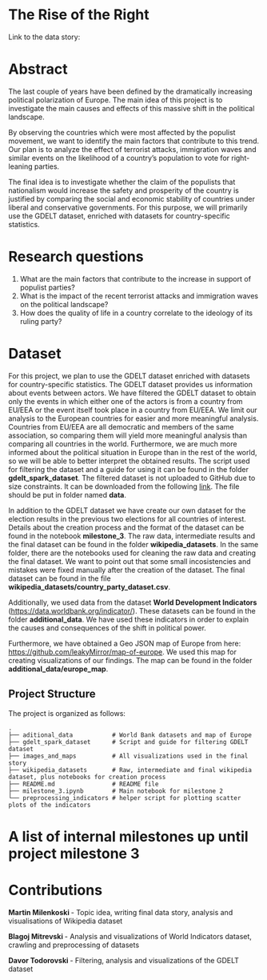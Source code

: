 # The Rise of the Right

Link to the data story: <a src="https://mmilenkoski.github.io/"></a>

# Abstract

The last couple of years have been defined by the dramatically increasing political polarization of Europe. The main idea of this project is to investigate the main causes and effects of this massive shift in the political landscape.

By observing the countries which were most affected by the populist movement, we want to identify the main factors that contribute to this trend. Our plan is to analyze the effect of terrorist attacks, immigration waves and similar events on the likelihood of a country’s population to vote for right-leaning parties.

The final idea is to investigate whether the claim of the populists that nationalism would increase the safety and prosperity of the country is justified by comparing the social and economic stability of countries under liberal and conservative governments. For this purpose, we will primarily use the GDELT dataset, enriched with datasets for country-specific statistics. 

# Research questions
1. What are the main factors that contribute to the increase in support of populist parties?
2. What is the impact of the recent terrorist attacks and immigration waves on the political landscape?
3. How does the quality of life in a country correlate to the ideology of its ruling party?

# Dataset
For this project, we plan to use the GDELT dataset enriched with datasets for country-specific statistics. The GDELT dataset provides us information about events between actors. We have filtered the GDELT dataset to obtain only the events in which either one of the actors is from a country from EU/EEA or the event itself took place in a country from EU/EEA. We limit our analysis to the European countries for easier and more meaningful analysis. Countries from EU/EEA are all democratic and members of the same association, so comparing them will yield more meaningful analysis than comparing all countries in the world. Furthermore, we are much more informed about the political situation in Europe than in the rest of the world, so we will be able to better interpret the obtained results. The script used for filtering the dataset and a guide for using it can be found in the folder **gdelt_spark_dataset**. The filtered dataset is not uploaded to GitHub due to size constraints. It can be downloaded from the following <a href="https://drive.google.com/drive/u/1/folders/1jKztRsM5SRfR0480caBRsNhl43vYA-6y?fbclid=IwAR08ho5IG64I_rpKQd9LMmEdDIJudT5gYy3TJ1cmwZc5pBlAbZuga5DMa8g">link</a>. The file should be put in folder named **data**.

In addition to the GDELT dataset we have create our own dataset for the election results in the previous two elections for all countries of interest. Details about the creation process and the format of the dataset can be found in the notebook **milestone_3**. The raw data, intermediate results and the final dataset can be found in the folder **wikipedia_datasets**. In the same folder, there are the notebooks used for cleaning the raw data and creating the final dataset. We want to point out that some small incosistencies and mistakes were fixed manually after the creation of the dataset. The final dataset can be found in the file **wikipedia_datasets/country_party_dataset.csv**.

Additionally, we used data from the dataset **World Development Indicators** (https://data.worldbank.org/indicator/). These datasets can be found in the folder **additional_data**. We have used these indicators in order to explain the causes and consequences of the shift in political power. 

Furthermore, we have obtained a Geo JSON map of Europe from here: https://github.com/leakyMirror/map-of-europe. We used this map for creating visualizations of our findings. The map can be found in the folder **additional_data/europe_map**.

## Project Structure
The project is organized as follows:

    .
    ├── aditional_data           # World Bank datasets and map of Europe
    ├── gdelt_spark_dataset      # Script and guide for filtering GDELT dataset
    ├── images_and_maps          # All visualizations used in the final story
    ├── wikipedia_datasets       # Raw, intermediate and final wikipedia dataset, plus notebooks for creation process
    ├── README.md                # README file
    ├── milestone_3.ipynb        # Main notebook for milestone 2
    └── preprocessing_indicators # helper script for plotting scatter plots of the indicators

# A list of internal milestones up until project milestone 3

# Contributions

<b> Martin Milenkoski </b> - Topic idea, writing final data story, analysis and visualisations of Wikipedia dataset

<b> Blagoj Mitrevski </b> - Analysis and visualizations of World Indicators dataset, crawling and preprocessing of datasets

<b> Davor Todorovski </b> - Filtering, analysis and visualizations of the GDELT dataset
